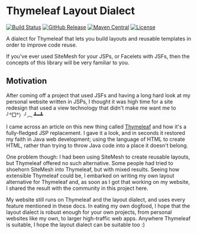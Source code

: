 
Thymeleaf Layout Dialect
========================

[![Build Status](https://travis-ci.org/ultraq/thymeleaf-layout-dialect.svg?branch=master)](https://travis-ci.org/ultraq/thymeleaf-layout-dialect)
[![GitHub Release](https://img.shields.io/github/release/ultraq/thymeleaf-layout-dialect.svg?maxAge=3600)](https://github.com/ultraq/thymeleaf-layout-dialect/releases/latest)
[![Maven Central](https://img.shields.io/maven-central/v/nz.net.ultraq.thymeleaf/thymeleaf-layout-dialect.svg?maxAge=3600)](http://search.maven.org/#search|ga|1|g%3A%22nz.net.ultraq.thymeleaf%22%20AND%20a%3A%22thymeleaf-layout-dialect%22)
[![License](https://img.shields.io/github/license/ultraq/thymeleaf-layout-dialect.svg?maxAge=2592000)](https://github.com/ultraq/thymeleaf-layout-dialect/blob/master/LICENSE.txt)

A dialect for Thymeleaf that lets you build layouts and reusable templates in
order to improve code reuse.

If you've ever used SiteMesh for your JSPs, or Facelets with JSFs, then the
concepts of this library will be very familiar to you.


Motivation
----------

After coming off a project that used JSFs and having a long hard look at my
personal website written in JSPs, I thought it was high time for a site redesign
that used a view technology that didn't make me want me to ╯°□°）╯︵ ┻━┻

I came across an article on this new thing called [Thymeleaf](http://www.thymeleaf.org/)
and how it's a fully-fledged JSP replacement.  I gave it a look, and in seconds
it restored my faith in Java web development; using the language of HTML to
create HTML, rather than trying to throw Java code into a place it doesn't
belong.

One problem though: I had been using SiteMesh to create reusable layouts, but
Thymeleaf offered no such alternative.  Some people had tried to shoehorn
SiteMesh into Thymeleaf, but with mixed results.  Seeing how extensible
Thymeleaf could be, I embarked on writing my own layout alternative for
Thymeleaf and, as soon as I got that working on my website, I shared the result
with the community in this project here.

My website still runs on Thymeleaf and the layout dialect, and uses every
feature mentioned in these docs.  In eating my own dogfood, I hope that the
layout dialect is robust enough for your own projects, from personal websites
like my own, to larger high-traffic web apps.  Anywhere Thymeleaf is suitable, I
hope the layout dialect can be suitable too :)
